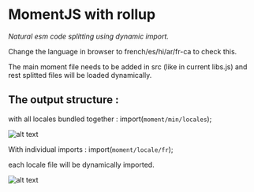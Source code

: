 # MomentJS with rollup


*Natural esm code splitting using dynamic import.*


Change the language in browser to french/es/hi/ar/fr-ca to check this.

The main moment file needs to be added in src (like in current libs.js) and rest splitted files will be loaded dynamically.

## The output structure :

with all locales bundled together :
import(`moment/min/locales`);

![alt text](https://user-images.githubusercontent.com/8266671/74328695-614b5380-4db4-11ea-9779-b6bd21245fa1.png)

 
With individual imports :
import(`moment/locale/fr`);
 
each locale file will be dynamically imported.

![alt text](https://user-images.githubusercontent.com/8266671/74328675-58f31880-4db4-11ea-8ec7-56a5f26653f3.png)
 
